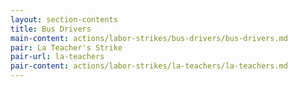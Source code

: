 ```yaml
---
layout: section-contents
title: Bus Drivers
main-content: actions/labor-strikes/bus-drivers/bus-drivers.md
pair: La Teacher's Strike
pair-url: la-teachers
pair-content: actions/labor-strikes/la-teachers/la-teachers.md
---
```


